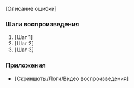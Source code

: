 [Описание ошибки]

### Шаги воспроизведения
1. [Шаг 1]
2. [Шаг 2]
3. [Шаг 3]

### Приложения
- [Скриншоты/Логи/Видео воспроизведения]
